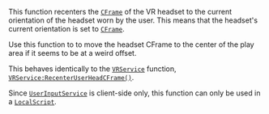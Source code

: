 This function recenters the [`CFrame`](https://create.roblox.com/docs/reference/engine/datatypes/CFrame) of the VR headset to the
current orientation of the headset worn by the user. This means that the
headset's current orientation is set to [`CFrame`](https://create.roblox.com/docs/reference/engine/datatypes/CFrame).

Use this function to to move the headset CFrame to the center of the play
area if it seems to be at a weird offset.

This behaves identically to the [`VRService`](https://create.roblox.com/docs/reference/engine/classes/VRService) function,
[`VRService:RecenterUserHeadCFrame()`](https://create.roblox.com/docs/reference/engine/classes/VRService#RecenterUserHeadCFrame).

Since [`UserInputService`](https://create.roblox.com/docs/reference/engine/classes/UserInputService) is client-side only, this function can only
be used in a [`LocalScript`](https://create.roblox.com/docs/reference/engine/classes/LocalScript).